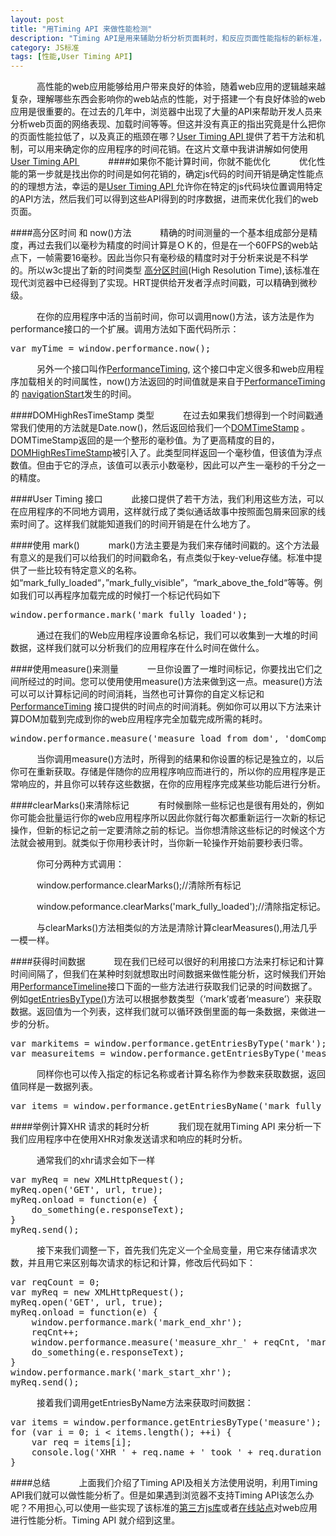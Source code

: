 ```yaml
---
layout: post
title: "用Timing API 来做性能检测"
description: "Timing API是用来辅助分析分析页面耗时，和反应页面性能指标的新标准，对于优化web站点很有意义。"
category: JS标准
tags: [性能,User Timing API]
---
```


　　　高性能的web应用能够给用户带来良好的体验，随着web应用的逻辑越来越复杂，理解哪些东西会影响你的web站点的性能，对于搭建一个有良好体验的web应用是很重要的。在过去的几年中，浏览器中出现了大量的API来帮助开发人员来分析web页面的网络表现、加载时间等等。但这并没有真正的指出究竟是什么把你的页面性能拉低了，以及真正的瓶颈在哪？[User Timing API ](http://www.w3.org/TR/user-timing/ "User Timing API")提供了若干方法和机制，可以用来确定你的应用程序的时间花销。在这片文章中我讲讲解如何使用[User Timing API ](http://www.w3.org/TR/user-timing/ "User Timing API")
　　　
####如果你不能计算时间，你就不能优化
　　　优化性能的第一步就是找出你的时间是如何花销的，确定js代码的时间开销是确定性能点的的理想方法，幸运的是[User Timing API ](http://www.w3.org/TR/user-timing/ "User Timing API")允许你在特定的js代码块位置调用特定的API方法，然后我们可以得到这些API得到的时序数据，进而来优化我们的web页面。

####高分区时间 和 now()方法
　　　精确的时间测量的一个基本组成部分是精度，再过去我们以毫秒为精度的时间计算是ＯＫ的，但是在一个60FPS的web站点下，一帧需要16毫秒。因此当你只有毫秒级的精度时对于分析来说是不科学的。所以w3c提出了新的时间类型 [高分区时间](http://www.w3.org/TR/hr-time/ 'High Resolution Time')(High Resolution Time),该标准在现代浏览器中已经得到了实现。HRT提供给开发者浮点时间戳，可以精确到微秒级。

　　　在你的应用程序中活的当前时间，你可以调用now()方法，该方法是作为performance接口的一个扩展。调用方法如下面代码所示：

<pre class="prettyprint linenums">
var myTime = window.performance.now();
</pre>

　　　另外一个接口叫作[PerformanceTiming](http://www.w3.org/TR/navigation-timing/#sec-navigation-timing-interface "PerformanceTiming"), 这个接口中定义很多和web应用程序加载相关的时间属性，now()方法返回的时间值就是来自于[PerformanceTiming](http://www.w3.org/TR/navigation-timing/#sec-navigation-timing-interface "PerformanceTiming")的 [navigationStart](http://www.w3.org/TR/navigation-timing/#dom-performancetiming-navigationstart)发生的时间。

####DOMHighResTimeStamp 类型
　　　在过去如果我们想得到一个时间戳通常我们使用的方法就是Date.now()，然后返回给我们一个[DOMTimeStamp](http://www.w3.org/TR/DOM-Level-3-Core/core.html#Core-DOMTimeStamp 'DOMTimeStamp') 。DOMTimeStamp返回的是一个整形的毫秒值。为了更高精度的目的，[DOMHighResTimeStamp](http://www.w3.org/TR/hr-time/#sec-DOMHighResTimeStamp 'DOMHighResTimeStamp')被引入了。此类型同样返回一个毫秒值，但该值为浮点数值。但由于它的浮点，该值可以表示小数毫秒，因此可以产生一毫秒的千分之一的精度。


####User Timing 接口
　　　此接口提供了若干方法，我们利用这些方法，可以在应用程序的不同地方调用，这样就行成了类似通话故事中按照面包屑来回家的线索时间了。这样我们就能知道我们的时间开销是在什么地方了。

####使用 mark()
　　　mark()方法主要是为我们来存储时间戳的。这个方法最有意义的是我们可以给我们的时间戳命名，有点类似于key-velue存储。标准中提供了一些比较有特定意义的名称。如“mark_fully_loaded“，”mark_fully_visible”，“mark_above_the_fold“等等。例如我们可以再程序加载完成的时候打一个标记代码如下

<pre class="prettyprint linenums">
window.performance.mark('mark_fully_loaded');
</pre>

　　　通过在我们的Web应用程序设置命名标记，我们可以收集到一大堆的时间数据，这样我们就可以分析我们的应用程序在什么时间在做什么。

####使用measure()来测量
　　　一旦你设置了一堆时间标记，你要找出它们之间所经过的时间。您可以使用使用measure()方法来做到这一点。measure()方法可以可以计算标记间的时间消耗，当然也可计算你的自定义标记和 [PerformanceTiming](http://www.w3.org/TR/navigation-timing/#sec-navigation-timing-interface "PerformanceTiming") 接口提供的时间点的时间消耗。例如你可以用以下方法来计算DOM加载到完成到你的web应用程序完全加载完成所需的耗时。

<pre class="prettyprint linenums">
window.performance.measure('measure_load_from_dom', 'domComplete', 'mark_fully_loaded');
</pre>

　　　当你调用measure()方法时，所得到的结果和你设置的标记是独立的，以后你可在重新获取。存储是伴随你的应用程序响应而进行的，所以你的应用程序是正常响应的，并且你可以转存这些数据，在你的应用程序完成某些功能后进行分析。

####clearMarks()来清除标记
　　　有时候删除一些标记也是很有用处的，例如你可能会批量运行你的web应用程序所以因此你就行每次都重新运行一次新的标记操作，但新的标记之前一定要清除之前的标记。当你想清除这些标记的时候这个方法就会被用到。就类似于你用秒表计时，当你新一轮操作开始前要秒表归零。

　　　你可分两种方式调用：

　　　window.performance.clearMarks();//清除所有标记

　　　window.peformance.clearMarks('mark_fully_loaded');//清除指定标记。

　　　与clearMarks()方法相类似的方法是清除计算clearMeasures(),用法几乎一模一样。

####获得时间数据
　　　现在我们已经可以很好的利用接口方法来打标记和计算时间间隔了，但我们在某种时刻就想取出时间数据来做性能分析，这时候我们开始用[PerformanceTimeline](http://www.w3.org/TR/performance-timeline/#sec-performance-timeline 'PerformanceTimeline')接口下面的一些方法进行获取我们记录的时间数据了。例如[getEntriesByType()](http://www.w3.org/TR/performance-timeline/#dom-performance-getentriesbytype 'getEntriesByType')方法可以根据参数类型（‘mark’或者‘measure’）来获取数据。返回值为一个列表，这样我们就可以循环跌倒里面的每一条数据，来做进一步的分析。

<pre class="prettyprint linenums">
var markitems = window.performance.getEntriesByType('mark');
var measureitems = window.performance.getEntriesByType('measure');
</pre>

　　　同样你也可以传入指定的标记名称或者计算名称作为参数来获取数据，返回值同样是一数据列表。

<pre class="prettyprint linenums">
var items = window.performance.getEntriesByName('mark_fully_loaded');
</pre>

####举例计算XHR 请求的耗时分析
　　　我们现在就用Timing API 来分析一下我们应用程序中在使用XHR对象发送请求和响应的耗时分析。

　　　通常我们的xhr请求会如下一样

<pre class="prettyprint linenums">
var myReq = new XMLHttpRequest();
myReq.open('GET', url, true);
myReq.onload = function(e) {
  	do_something(e.responseText);
}
myReq.send();
</pre>

　　　接下来我们调整一下，首先我们先定义一个全局变量，用它来存储请求次数，并且用它来区别每次请求的标记和计算，修改后代码如下：

<pre class="prettyprint linenums">
var reqCount = 0;
var myReq = new XMLHttpRequest();
myReq.open('GET', url, true);
myReq.onload = function(e) {
  	window.performance.mark('mark_end_xhr');
  	reqCnt++;
  	window.performance.measure('measure_xhr_' + reqCnt, 'mark_start_xhr', 'mark_end_xhr');
  	do_something(e.responseText);
}
window.performance.mark('mark_start_xhr');
myReq.send();
</pre>

　　　接着我们调用getEntriesByName方法来获取时间数据：

<pre class="prettyprint linenums">
var items = window.performance.getEntriesByType('measure');
for (var i = 0; i &lt; items.length(); ++i) {
  	var req = items[i];
  	console.log('XHR ' + req.name + ' took ' + req.duration + 'ms');
}
</pre>

####总结
　　　上面我们介绍了Timing API及相关方法使用说明，利用Timing API我们就可以做性能分析了。但是如果遇到浏览器不支持Timing API该怎么办呢？不用担心,可以使用一些实现了该标准的[第三方js库](https://gist.github.com/pmeenan/5902672 '第三方的库')或者[在线站点](http://www.webpagetest.org)对web应用进行性能分析。Timing API 就介绍到这里。